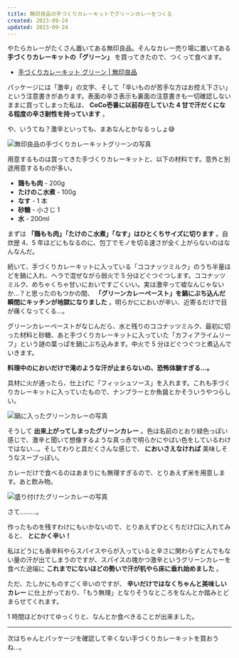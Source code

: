 ```yaml
---
title: 無印良品の手づくりカレーキットでグリーンカレーをつくる
created: 2023-09-24
updated: 2023-09-24
---
```


やたらカレーがたくさん置いてある無印良品。そんなカレー売り場に置いてある **手づくりカレーキットの「グリーン」** を買ってきたので、つくって食べます。

- [手づくりカレーキット グリーン | 無印良品](https://www.muji.com/jp/ja/store/cmdty/detail/4550182143270)

パッケージには「激辛」の文字、そして「辛いものが苦手な方はお控え下さい」という注意書きがあります。表面の辛さ表示も裏面の注意書きも一切確認しないままに買ってしまった私は、 **CoCo壱番に以前存在していた 4 甘で汗だくになる程度の辛さ耐性を持っています** 。

や、いうてね？激辛といっても、まあなんとかなるっしょ😅

![無印良品の手づくりカレーキットグリーンの写真](b6f737d2-fb6c-4e2f-498b-43f6bb03a000)

用意するものは買ってきた手づくりカレーキットと、以下の材料です。意外と別途用意するものが多い。

- **鶏もも肉** - 200g
- **たけのこ水煮** - 100g
- **なす** - 1 本
- **砂糖** - 小さじ 1
- **水** - 200ml

まずは **「鶏もも肉」「たけのこ水煮」「なす」はひとくちサイズに切ります** 。自炊歴 4、5 年ほどにもなるのに、包丁でモノを切る速さが全く上がらないのはなんなんだ。

続いて、手づくりカレーキットに入っている「ココナッツミルク」のうち半量ほどを鍋に入れ、ヘラで混ぜながら弱火で 5 分ほどぐつぐつします。ココナッツミルク、めちゃくちゃ甘いにおいですごくいい。実は激辛って嘘なんじゃないか…？と思ったのもつかの間、 **「グリーンカレーペースト」を鍋にぶち込んだ瞬間にキッチンが地獄になりました** 。明らかににおいが辛い、近寄るだけで目が痛くなってくる…。

グリーンカレーペーストがなじんだら、水と残りのココナッツミルク、最初に切った材料と砂糖、あと手づくりカレーキットに入っていた「カフィアライムリーフ」という謎の葉っぱを鍋にぶち込みます。中火で 5 分ほどぐつぐつと煮込んでいきます。

**料理中のにおいだけで滝のような汗が止まらないの、恐怖体験すぎる…。**

具材に火が通ったら、仕上げに「フィッシュソース」を入れます。これも手づくりカレーキットに入っていたもので、ナンプラーとか魚醤とかそういうやつらしい。

![鍋に入ったグリーンカレーの写真](0f01558d-be89-4831-d470-8396656b9100)

そうして **出来上がってしまったグリーンカレー** 。色は名前のとおり緑色っぽい感じで、激辛と聞いて想像するような真っ赤で明らかにやばい色をしているわけではない…。そしてわりと具だくさんな感じで、 **においさえなければ** 美味しそうなスープっぽい。

カレーだけで食べるのはあまりにも無理すぎるので、とりあえず米を用意します。あと飲み物。

![盛り付けたグリーンカレーの写真](1e7c8bbd-4dd1-4b97-c0b3-70b6af64bc00)

さて………。

作ったものを残すわけにもいかないので、とりあえずひとくちだけ口に入れてみると、 **とにかく辛い！**

私はどうにも香辛料やらスパイスやらが入っていると辛さに関わらずとんでもない量の汗が出てしまうのですが、スパイスの塊かつ激辛というグリーンカレーを食べた途端に **これまでにないほどの勢いで汗が机やら床に垂れ始めました** 。

ただ、たしかにものすごく辛いのですが、 **辛いだけではなくちゃんと美味しいカレー** に仕上がっており、「もう無理」となりそうなところをなんとか踏みとどまらせてくれます。

1 時間ほどかけてゆっくりと、なんとか食べきることが出来ました。

---

次はちゃんとパッケージを確認して辛くない手づくりカレーキットを買おうね…。
